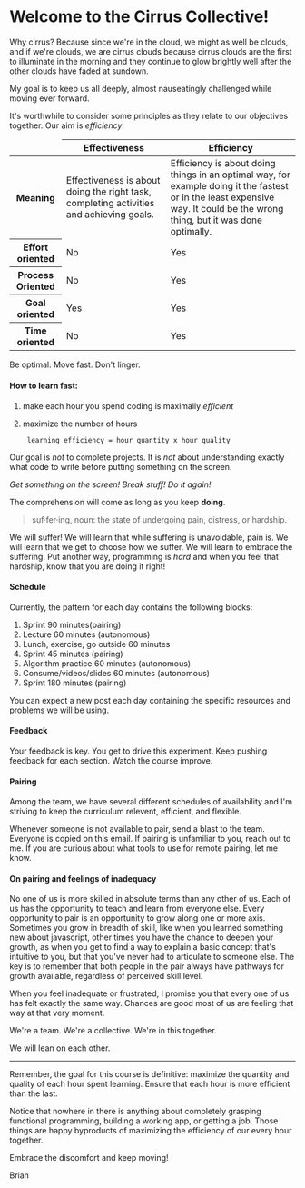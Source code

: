 # Welcome to the Cirrus Collective!

Why cirrus? Because since we're in the cloud, we might as well be clouds, and if we're clouds, we are cirrus clouds because cirrus clouds are the first to illuminate in the morning and they continue to glow brightly well after the other clouds have faded at sundown.

My goal is to keep us all deeply, almost nauseatingly challenged while moving ever forward.

It's worthwhile to consider some principles as they relate to our objectives together. Our aim is *efficiency*:

<table>
    <thead>
        <tr>
            <td></td>
            <th>Effectiveness</th>
            <th>Efficiency</th>
        </tr>
    </thead>
    <tbody>
        <tr>
            <th>Meaning</th>
            <td>Effectiveness is about doing the right task, completing activities and achieving goals.</td>
            <td>Efficiency is about doing things in an optimal way, for example doing it the fastest or in the least expensive way. It could be the wrong thing, but it was done optimally.</td>
        </tr>
        <tr>
            <th>Effort oriented</th>
            <td>No</td>
            <td>Yes</td>
        </tr>
        <tr>
            <th>Process Oriented</th>
            <td>No</td>
            <td>Yes</td>
        </tr>
        <tr>
            <th>Goal oriented</th>
            <td>Yes</td>
            <td>Yes</td>
        </tr>
        <tr>
            <th>Time oriented</th>
            <td>No</td>
            <td>Yes</td>
        </tr>
    </tbody>
</table>

Be optimal. Move fast. Don't linger.

#### How to learn fast:

1. make each hour you spend coding is maximally _efficient_
2. maximize the number of hours

        learning efficiency = hour quantity x hour quality


Our goal is _not_ to complete projects. It is _not_ about understanding exactly what code to write before putting something on the screen.

_Get something on the screen! Break stuff! Do it again!_

The comprehension will come as long as you keep **doing**.

>suf·fer·ing, noun: the state of undergoing pain, distress, or hardship.

We will suffer! We will learn that while suffering is unavoidable, pain is. We will learn that we get to choose how we suffer. We will learn to embrace the suffering. Put another way, programming is _hard_ and when you feel that hardship, know that you are doing it right!

#### Schedule
Currently, the pattern for each day contains the following blocks:

1. Sprint 90 minutes(pairing)
2. Lecture 60 minutes (autonomous)
3. Lunch, exercise, go outside 60 minutes
3. Sprint 45 minutes (pairing)
4. Algorithm practice 60 minutes (autonomous)
6. Consume/videos/slides  60 minutes (autonomous)
7. Sprint 180 minutes (pairing)

You can expect a new post each day containing the specific resources and problems we will be using.

#### Feedback
Your feedback is key. You get to drive this experiment. Keep pushing feedback for each section. Watch the course improve.

#### Pairing
Among the team, we have several different schedules of availability and I'm striving to keep the curriculum relevent, efficient, and flexible.

Whenever someone is not available to pair, send a blast to the team. Everyone is copied on this email. If pairing is unfamiliar to you, reach out to me. If you are curious about what tools to use for remote pairing, let me know.

#### On pairing and feelings of inadequacy
No one of us is more skilled in absolute terms than any other of us. Each of us has the opportunity to teach and learn from everyone else. Every opportunity to pair is an opportunity to grow along one or more axis. Sometimes you grow in breadth of skill, like when you learned something new about javascript, other times you have the chance to deepen your growth, as when you get to find a way to explain a basic concept that's intuitive to you, but that you've never had to articulate to someone else. The key is to remember that both people in the pair always have pathways for growth available, regardless of perceived skill level.

When you feel inadequate or frustrated, I promise you that every one of us has felt exactly the same way. Chances are good most of us are feeling that way at that very moment.

We're a team. We're a collective. We're in this together.

We will lean on each other.

___
Remember, the goal for this course is definitive: maximize the quantity and quality of each hour spent learning. Ensure that each hour is more efficient than the last.

Notice that nowhere in there is anything about completely grasping functional programming, building a working app, or getting a job. Those things are happy byproducts of maximizing the efficiency of our every hour together.

Embrace the discomfort and keep moving!

Brian
